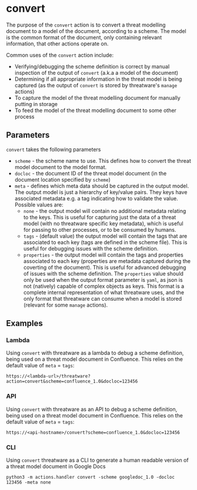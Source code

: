 # convert

The purpose of the `convert` action is to convert a threat modelling document to a model of the document, according to a scheme.  The model is the common format of the document, only containing relevant information, that other actions operate on.

Common uses of the `convert` action include:
- Verifying/debugging the scheme definition is correct by manual inspection of the output of `convert` (a.k.a a model of the document)
- Determining if all appropriate information in the threat model is being captured (as the output of `convert` is stored by threatware's `manage` actions)
- To capture the model of the threat modelling document for manually putting in storage
- To feed the model of the threat modelling document to some other process

## Parameters 

`convert` takes the following parameters

- `scheme` - the scheme name to use.  This defines how to convert the threat model document to the model format.
- `docloc` - the document ID of the threat model document (in the document location specified by `scheme`)
- `meta`   - defines which meta data should be captured in the output model.  The output model is just a hierarchy of key/value pairs.  They keys have associated metadata e.g. a tag indicating how to validate the value. Possible values are:
    - `none`       - the output model will contain no additional metadata relating to the keys.  This is useful for capturing just the data of a threat model (with no threatware specific key metadata), which is useful for passing to other processes, or to be consumed by humans.
    - `tags`       - (default value) the output model will contain the tags that are associated to each key (tags are defined in the scheme file).  This is useful for debugging issues with the scheme definition.
    - `properties` - the output model will contain the tags and properties associated to each key (properties are metadata captured during the coverting of the document).  This is useful for advanced debugging of issues with the scheme definition.  The `properties` value should only be used when the output format parameter is `yaml`, as json is not (natively) capable of complex objects as keys.  This format is a complete internal representation of what threatware uses, and the only format that threatware can consume when a model is stored (relevant for some `manage` actions).

## Examples

### Lambda

Using `convert` with threatware as a lambda to debug a scheme definition, being used on a threat model document in Confluence.  This relies on the default value of `meta` = `tags`:

    https://<lambda-url>/threatware?action=convert&scheme=confluence_1.0&docloc=123456

### API

Using `convert` with threatware as an API to debug a scheme definition, being used on a threat model document in Confluence.  This relies on the default value of `meta` = `tags`:

    https://<api-hostname>/convert?scheme=confluence_1.0&docloc=123456

### CLI

Using `convert` threatware as a CLI to generate a human readable version of a threat model document in Google Docs

    python3 -m actions.handler convert -scheme googledoc_1.0 -docloc 123456 -meta none